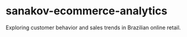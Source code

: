 # sanakov-ecommerce-analytics
Exploring customer behavior and sales trends in Brazilian online retail.
